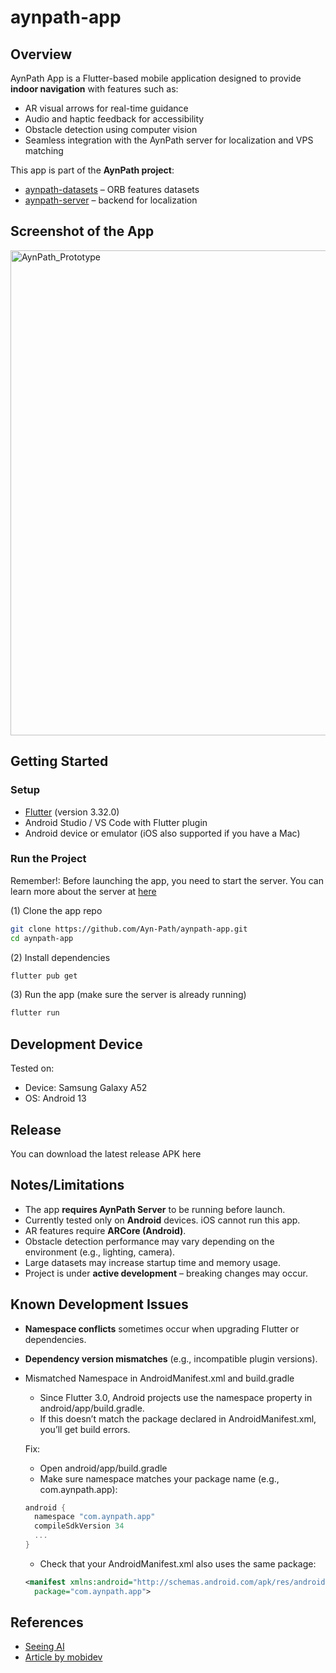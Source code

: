 # aynpath-app

## Overview
AynPath App is a Flutter-based mobile application designed to provide **indoor navigation** with features such as:
- AR visual arrows for real-time guidance  
- Audio and haptic feedback for accessibility  
- Obstacle detection using computer vision  
- Seamless integration with the AynPath server for localization and VPS matching

This app is part of the **AynPath project**:  
- [aynpath-datasets](https://github.com/Ayn-Path/aynpath-datasets) – ORB features datasets  
- [aynpath-server](https://github.com/Ayn-Path/aynpath-server) – backend for localization

## Screenshot of the App
<img width="746" height="776" alt="AynPath_Prototype" src="https://github.com/user-attachments/assets/515efdb7-f636-4576-95d9-a29a3edc2573" />

## Getting Started
### Setup
- [Flutter](https://docs.flutter.dev/get-started/install) (version 3.32.0)
- Android Studio / VS Code with Flutter plugin  
- Android device or emulator (iOS also supported if you have a Mac)

### Run the Project
Remember!: Before launching the app, you need to start the server. You can learn more about the server at [here](https://github.com/Ayn-Path/aynpath-server)

(1) Clone the app repo
```bash
git clone https://github.com/Ayn-Path/aynpath-app.git
cd aynpath-app
```

(2) Install dependencies
```bash
flutter pub get
```

(3) Run the app (make sure the server is already running)
```bash
flutter run
```
## Development Device
Tested on:
* Device: Samsung Galaxy A52
* OS: Android 13

## Release
You can download the latest release APK here

## Notes/Limitations
* The app **requires AynPath Server** to be running before launch.  
* Currently tested only on **Android** devices. iOS cannot run this app.  
* AR features require **ARCore (Android)**.  
* Obstacle detection performance may vary depending on the environment (e.g., lighting, camera).  
* Large datasets may increase startup time and memory usage.  
* Project is under **active development** – breaking changes may occur.  

## Known Development Issues
* **Namespace conflicts** sometimes occur when upgrading Flutter or dependencies.  
* **Dependency version mismatches** (e.g., incompatible plugin versions).   
* Mismatched Namespace in AndroidManifest.xml and build.gradle
  - Since Flutter 3.0, Android projects use the namespace property in android/app/build.gradle.
  - If this doesn’t match the package declared in AndroidManifest.xml, you’ll get build errors.

  Fix:
  * Open android/app/build.gradle
  * Make sure namespace matches your package name (e.g., com.aynpath.app):
  ```gradle
  android {
    namespace "com.aynpath.app"
    compileSdkVersion 34
    ...
  }
  ```
  * Check that your AndroidManifest.xml also uses the same package:
  ```xml
  <manifest xmlns:android="http://schemas.android.com/apk/res/android"
    package="com.aynpath.app">
  ```

## References
* [Seeing AI](https://www.youtube.com/watch?v=sKMHg1DpTuE)
* [Article by mobidev](https://mobidev.biz/blog/augmented-reality-indoor-navigation-app-development#h2)
